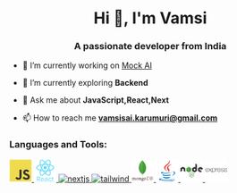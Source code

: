 <h1 align="center">Hi 👋, I'm Vamsi</h1>
<h3 align="center">A passionate developer from India</h3>

- 🔭 I’m currently working on [Mock AI](https://github.com/vamsi4845/mock-ai)

- 🌱 I’m currently exploring **Backend**

- 💬 Ask me about **JavaScript,React,Next**

- 📫 How to reach me **vamsisai.karumuri@gmail.com**

<p align="left">
</p>

<h3 align="left">Languages and Tools:</h3>
<p align="left"> <a href="https://developer.mozilla.org/en-US/docs/Web/JavaScript" target="_blank" rel="noreferrer"> <img src="https://raw.githubusercontent.com/devicons/devicon/master/icons/javascript/javascript-original.svg" alt="javascript" width="40" height="40"/><a href="https://reactjs.org/" target="_blank" rel="noreferrer"> <img src="https://raw.githubusercontent.com/devicons/devicon/master/icons/react/react-original-wordmark.svg" alt="react" width="40" height="40"/> <a href="https://getbootstrap.com" target="_blank" rel="noreferrer"> <img src="https://img.icons8.com/?size=100&id=yUdJlcKanVbh&format=png&color=000000" alt="nextjs" width="40" height="40"/> </a> <a href="https://tailwindcss.com/" target="_blank" rel="noreferrer"> <img src="https://img.icons8.com/?size=100&id=aqb9SdV9P8oC&format=png&color=000000" alt="tailwind" width="40" height="40"/> </a> <a href="https://www.mongodb.com/" target="_blank" rel="noreferrer"> <img src="https://raw.githubusercontent.com/devicons/devicon/master/icons/mongodb/mongodb-original-wordmark.svg" alt="mongodb" width="40" height="40"/> <a href="https://www.java.com" target="_blank" rel="noreferrer"> <img src="https://raw.githubusercontent.com/devicons/devicon/master/icons/java/java-original.svg" alt="java" width="40" height="40"/>  <a href="https://nodejs.org" target="_blank" rel="noreferrer"> <img src="https://raw.githubusercontent.com/devicons/devicon/master/icons/nodejs/nodejs-original-wordmark.svg" alt="nodejs" width="40" height="40"/> </a> <a href="https://expressjs.com" target="_blank" rel="noreferrer"> <img src="https://raw.githubusercontent.com/devicons/devicon/master/icons/express/express-original-wordmark.svg" alt="express" width="40" height="40"/>   </a>
</p>

